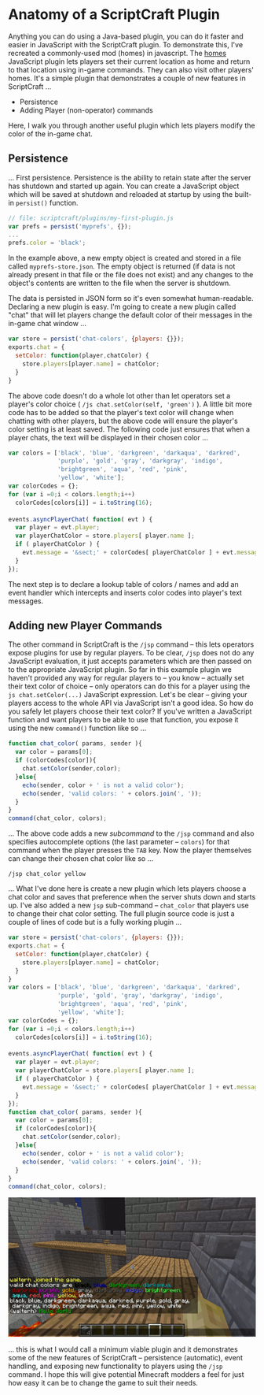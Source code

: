 # Anatomy of a ScriptCraft Plugin

Anything you can do using a Java-based plugin, you can do it 
faster and easier in JavaScript with the ScriptCraft plugin. To 
demonstrate this, I've recreated a commonly-used mod (homes) in 
javascript. The [homes][homes] JavaScript plugin lets players set their current 
location as home and return to that location using in-game commands. 
They can also visit other players' homes. It's a simple plugin that 
demonstrates a couple of new features in ScriptCraft &hellip;

 * Persistence
 * Adding Player (non-operator) commands

[homes]: src/main/js/plugins/homes/homes.js

Here, I walk you through another useful plugin which lets players modify the color of the in-game chat.

## Persistence
&hellip; First persistence. Persistence is the ability to retain state
after the server has shutdown and started up again. You can create a
JavaScript object which will be saved at shutdown and reloaded at
startup by using the built-in `persist()` function.

```javascript
// file: scriptcraft/plugins/my-first-plugin.js
var prefs = persist('myprefs', {});
...
prefs.color = 'black';
```
In the example above, a new empty object is created and stored in a file called `myprefs-store.json`. The empty object is returned (if data is not already present in that file or the file does not exist) and any changes to the object's contents are written to the file when the server is shutdown.

The data is persisted in JSON form so it's even somewhat
human-readable. Declaring a new plugin is easy. I'm going to create a
new plugin called "chat" that will let players change the default
color of their messages in the in-game chat window &hellip;

```javascript
var store = persist('chat-colors', {players: {}});
exports.chat = { 
  setColor: function(player,chatColor) { 
    store.players[player.name] = chatColor;
  }
}
```
The above code doesn't do a whole lot other than let operators set a 
player's color choice ( `/js chat.setColor(self, 'green')` ). A little 
bit more code has to be added so that the player's text color will 
change when chatting with other players, but the above code will ensure 
the player's color setting is at least saved. The following code just 
ensures that when a player chats, the text will be displayed in their 
chosen color &hellip;

```javascript
var colors = ['black', 'blue', 'darkgreen', 'darkaqua', 'darkred',
              'purple', 'gold', 'gray', 'darkgray', 'indigo',
              'brightgreen', 'aqua', 'red', 'pink',
              'yellow', 'white'];
var colorCodes = {};
for (var i =0;i < colors.length;i++) 
  colorCodes[colors[i]] = i.toString(16);

events.asyncPlayerChat( function( evt ) {
  var player = evt.player;
  var playerChatColor = store.players[ player.name ];
  if ( playerChatColor ) {
    evt.message = '&sect;' + colorCodes[ playerChatColor ] + evt.message;
  }
});
```
        
The next step is to declare a lookup table of colors / names and add an event 
handler which intercepts and inserts color codes into player's text 
messages. 

## Adding new Player Commands
The other command in ScriptCraft is the `/jsp` command &ndash; this lets 
operators expose plugins for use by regular players. To be clear, `/jsp` 
does not do any JavaScript evaluation, it just accepts parameters which 
are then passed on to the appropriate JavaScript plugin. So far in this 
example plugin we haven't provided any way for regular players to &ndash; you 
know &ndash; actually set their text color of choice &ndash; only operators can do 
this for a player using the `js chat.setColor(...)` JavaScript 
expression. Let's be clear &ndash; giving your players access to the whole API 
via JavaScript isn't a good idea. So how do you safely let players 
choose their text color? If you've written a JavaScript function and 
want players to be able to use that function, you expose it using the 
new `command()` function like so &hellip;

```javascript
function chat_color( params, sender ){
  var color = params[0];
  if (colorCodes[color]){
    chat.setColor(sender,color);
  }else{
    echo(sender, color + ' is not a valid color');
    echo(sender, 'valid colors: ' + colors.join(', '));
  }
}
command(chat_color, colors);
```

&hellip; The above code adds a new *subcommand* to the `/jsp` command and 
also specifies autocomplete options (the last parameter &ndash; `colors`) for 
that command when the player presses the `TAB` key. Now the player 
themselves can change their chosen chat color like so &hellip;

    /jsp chat_color yellow

&hellip; What I've done here is create a new plugin which lets players choose 
a chat color and saves that preference when the server shuts down and 
starts up. I've also added a new `jsp` sub-command &ndash; `chat_color` that 
players use to change their chat color setting. The full plugin source 
code is just a couple of lines of code but is a fully working plugin &hellip;

```javascript
var store = persist('chat-colors', {players: {}});
exports.chat = { 
  setColor: function(player,chatColor) { 
    store.players[player.name] = chatColor;
  }
}
var colors = ['black', 'blue', 'darkgreen', 'darkaqua', 'darkred',
              'purple', 'gold', 'gray', 'darkgray', 'indigo',
              'brightgreen', 'aqua', 'red', 'pink',
              'yellow', 'white'];
var colorCodes = {};
for (var i =0;i < colors.length;i++) 
  colorCodes[colors[i]] = i.toString(16);

events.asyncPlayerChat( function( evt ) {
  var player = evt.player;
  var playerChatColor = store.players[ player.name ];
  if ( playerChatColor ) {
    evt.message = '&sect;' + colorCodes[ playerChatColor ] + evt.message;
  }
});
function chat_color( params, sender ){
  var color = params[0];
  if (colorCodes[color]){
    chat.setColor(sender,color);
  }else{
    echo(sender, color + ' is not a valid color');
    echo(sender, 'valid colors: ' + colors.join(', '));
  }
}
command(chat_color, colors);
```
    
![Chat Color plugin][1]

&hellip; this is what I would call a minimum viable plugin and it 
demonstrates some of the new features of ScriptCraft &ndash; persistence 
(automatic), event handling, and exposing new functionality to players 
using the `/jsp` command. I hope this will give potential Minecraft 
modders a feel for just how easy it can be to change the game to suit 
their needs. 

[1]: img/scriptcraft-chat-color.png

